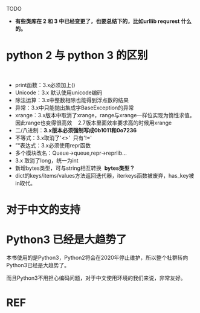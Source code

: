 TODO

- **有些类库在 2 和 3 中已经变更了，也要总结下的，比如urllib requrest 什么的。**





# python 2 与 python 3 的区别


​	
  * print函数：3.x必须加上()
  * Unicode：3.x 默认使用unicode编码
  * 除法运算：3.x中整数相除也能得到浮点数的结果
  * 异常：3.x中只能抛出集成字BaseException的异常
  * xrange：3.x版本中取消了xrange，range与xrange一样位实现为惰性求值。因此range也变得很高效    2.7版本里面效率要求高的时候用xrange
  * 二/八进制：**3.x版本必须强制写成0b1011和0o7236**
  * 不等式：3.x取消了'<>'  只有'!='
  * ”“表达式：3.x必须使用repr函数
  * 多个模块改名：Queue->queue,repr->reprlib...
  * 3.x 取消了long，统一为int
  * 新增bytes类型，可与string相互转换  **bytes类型？**
  * dict的keys/items/values方法返回迭代器，iterkeys函数被废弃，has_key被in取代。

# 对于中文的支持





# Python3 已经是大趋势了

本书使用的是Python3，Python2将会在2020年停止维护，所以整个社群转向Python3已经是大趋势了。

而且Python3不用担心编码问题，对于中文使用环境的我们来说，非常友好。







# REF












